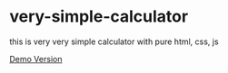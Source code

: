 # very-simple-calculator
this is very very simple calculator with pure html, css, js

[Demo Version](https://hamidreza-mj.github.io/very-simple-calculator)
